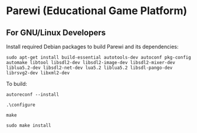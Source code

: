 # Parewi (Educational Game Platform)

## For GNU/Linux Developers


Install required Debian packages to build Parewi and its dependencies:


`sudo apt-get install build-essential autotools-dev autoconf pkg-config automake libtool libsdl2-dev libsdl2-image-dev libsdl2-mixer-dev liblua5.2-dev libsdl2-net-dev lua5.2 liblua5.2 libsdl-pango-dev librsvg2-dev libxml2-dev`


To build:

`autoreconf --install`

`.\configure`

`make`

`sudo make install`


